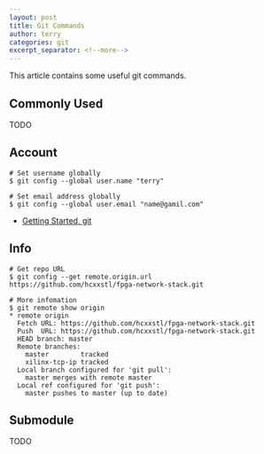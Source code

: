```yaml
---
layout: post
title: Git Commands
author: terry
categories: git
excerpt_separator: <!--more-->
---
```


This article contains some useful git commands.
<!--more-->

## Commonly Used

TODO

## Account

```shell
# Set username globally
$ git config --global user.name "terry"

# Set email address globally
$ git config --global user.email "name@gamil.com"
```

* [Getting Started, git](https://git-scm.com/book/en/v2/Getting-Started-First-Time-Git-Setup)

## Info

```shell
# Get repo URL
$ git config --get remote.origin.url
https://github.com/hcxxstl/fpga-network-stack.git

# More infomation
$ git remote show origin
* remote origin
  Fetch URL: https://github.com/hcxxstl/fpga-network-stack.git
  Push  URL: https://github.com/hcxxstl/fpga-network-stack.git
  HEAD branch: master
  Remote branches:
    master        tracked
    xilinx-tcp-ip tracked
  Local branch configured for 'git pull':
    master merges with remote master
  Local ref configured for 'git push':
    master pushes to master (up to date)
```

## Submodule

TODO
